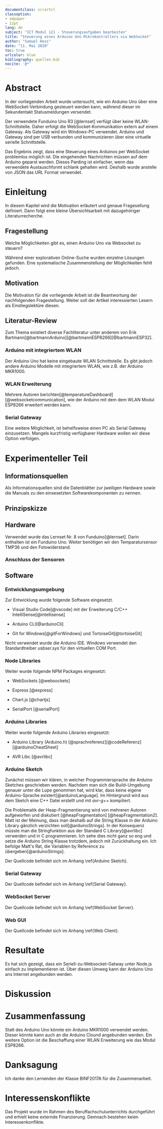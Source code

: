 ```yaml
---
documentclass: scrartcl
classoption:
- a4paper
- 12pt
lang: de
subject: "ICT Modul 121 - Steuerungsaufgaben bearbeiten"
title: "Steuerung eines Arduino Uno Mikrokontrollers via WebSocket"
author: "Samuel Hess"
date: "11. Mai 2020"
toc: true
urlcolor: blue
bibliography: quellen.bib
nocite: '@*'
---
```



Abstract
========

In der vorliegenden Arbeit wurde untersucht, wie ein Arduino Uno über
eine WebSocket-Verbindung gesteuert werden kann, während dieser im
Sekundentakt Statusmeldungen versendet.

Der verwendete Funduino Uno R3 [@lernset] verfügt über keine
WLAN-Schnittstelle. Daher erfolgt die WebSocket-Kommunikation extern auf
einem Gateway. Als Gateway wird ein Windows-PC verwendet. Arduino und
Gateway sind per USB verbunden und kommunizieren über eine virtuelle
serielle Schnittstelle.

Das Ergebnis zeigt, dass eine Steuerung eines Arduinos per WebSocket
problemlos möglich ist. Die eingehenden Nachrichten müssen auf dem
Arduino geparst werden. Dieses Parding ist einfacher, wenn das
verwendete Austauschformt schlank gehalten wird. Deshalb wurde anstelle
von JSON das URL Format verwendet.

Einleitung
==========

In diesem Kapitel wird die Motivation erläutert und genaue Fragesellung
definiert. Dann folgt eine kleine Übersichtsarbeit mit dazugehöriger
Literaturrecherche.

Fragestellung
-------------

Welche Möglichkeiten gibt es, einen Arduino Uno via Websocket zu
steuern?

Während einer explorativen Online-Suche wurden einzelne Lösungen
gefunden. Eine systematische Zusammenstellung der Möglichkeiten fehlt
jedoch.

Motivation
----------

Die Motivation für die vorliegende Arbeit ist die Beantwortung der
nachfolgenden Fragestellung. Weiter soll der Artikel interessierten
Lesern als Einstiegslektüre diesen.

Literatur-Review
----------------

Zum Thema existiert diverse Fachliteratur unter anderem von Erik
Bartmann[@bartmannArduino][@bartmannESP8266][@bartmannESP32].

### Arduino mit integriertem WLAN

Der Arduino Uno hat keine eingebaute WLAN Schnittstelle. Es gibt jedoch
andere Arduino Modelle mit integriertem WLAN, wie z.B. der Arduino
MKR1000.

### WLAN Erweiterung

Mehrere Autoren
berichten[@temperatureDashboard][@websocketcommunication], wie der
Arduino mit dem dem WLAN Modul ESP8266 erweitert werden kann.

### Serial Gateway

Eine weitere Möglichkeit, ist behelfsweise einen PC als Serial Gateway
einzusetzen. Mangels kurzfristig verfügbarer Hardware wollen wir diese
Option verfolgen.

Experimenteller Teil
====================

Informationsquellen
-------------------

Als Informationsquellen sind die Datenblätter zur jweiligen Hardware
sowie die Manuals zu den einsesetzten Softwarekomponenten zu nennen.

Prinzipskizze
-------------

Hardware
--------

Verwendet wurde das Lernset Nr. 8 von Funduino[@lernset]. Darin
enthalten ist ein Funduino Uno. Weiter benötigen wir den
Temparatursensor TMP36 und den Fotowiderstand.

### Anschluss der Sensoren

Software
--------

### Entwicklungsumgebung

Zur Entwicklung wurde folgende Software eingesetzt.

-   Visual Studio Code[@vscode] mit der Erweiterung C/C++
    IntelliSense[@intellisense]
    
-   Arduino CLI[@arduinoCli]

-   Git for Windows[@gitForWindows] und TortoiseGit[@tortoiseGit]

Nicht verwendet wurde die Arduino IDE. Windows verwendet den
Standardtreiber *usbser.sys* für den virtuellen COM Port.

### Node Libraries

Weiter wurde folgende NPM Packages eingesetzt:

-   WebSockets [@websockets]

-   Express [@express]

-   Chart.js [@chartjs]

-   SerialPort [@serialPort]

### Arduino Libraries

Weiter wurde folgende Arduino Libraries eingesetzt:

-   Arduino Library (Arduino.h)
    [@sprachreferenz][@codeReferenz][@arduinoCheatSheet]
    
-   AVR Libc [@avrlibc]

### Arduino Sketch

Zunächst müssen wir klären, in welcher Programmiersprache die Arduino
Sketches geschrieben werden. Nachdem man sich die Build-Umgebung genauer
unter die Lupe genommen hat, wird klar, dass keine eigene
Arduino-Sprache existert[@arduinoLanguage]. Im Hintergrund wird aus dem
Sketch eine C++ Datei erstellt und mit *avr-g++* kompiliert.

Die Problematik der Heap-Fragmentierung wird von mehreren Autoren
aufgeworfen und diskutiert [@heapFragmentation] [@heapFragmentation2].
Matt ist der Meinung, dass man deshalb auf die String Klasse in der
Arduino Library gänzlich verzichten soll[@arduinoStrings]. In der
Konsequenz müsste man die Stringfunktion aus der Standard C
Library[@avrlibc] verwerden und in C programmieren. Ich sehe dies nicht
ganz so eng und setze die Arduino String Klasse trotzdem, jedoch mit
Zurückhaltung ein. Ich befolge Matt's Rat, die Variablen by Reference zu
übergeben[@arduinoStrings].

Der Quellcode befindet sich im Anhang \ref{Arduino Sketch}.

### Serial Gateway

Der Quellcode befindet sich im Anhang \ref{Serial Gateway}.

### WebSocket Server

Der Quellcode befindet sich im Anhang \ref{WebSocket Server}.

### Web GUI

Der Quellcode befindet sich im Anhang \ref{Web Client}.

Resultate
=========

Es hat sich gezeigt, dass ein Seriell-zu-Websocket-Gatway unter Node.js
einfach zu implementieren ist. Über diesen Umweg kann der Arduino Uno
ans Internet angebunden werden.

Diskussion
==========

Zusammenfassung
===============

Statt des Arduino Uno könnte ein Arduino MKR1000 verwendet werden.
Dieser könnte kann auch an die Arduino Clound angebunden werden. Ein
weitere Option ist die Beschaffung einer WLAN Erweiterung wie das Modul
ESP8266.

Danksagung
==========

Ich danke den Lernenden der Klasse BINF2017A für die Zusammenarbeit.

Interessenskonflikte
====================

Das Projekt wurde im Rahmen des Beruffachschulunterrichts durchgeführt
und erhielt keine externde Finanzierung. Demnach bestehen keien
Interessenkonflikte.